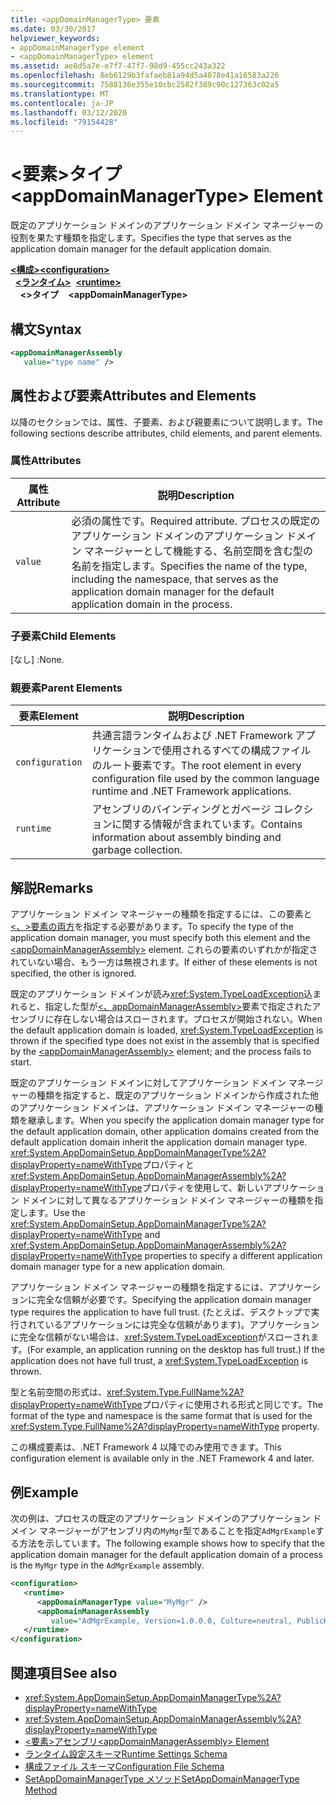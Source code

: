 ```yaml
---
title: <appDomainManagerType> 要素
ms.date: 03/30/2017
helpviewer_keywords:
- appDomainManagerType element
- <appDomainManagerType> element
ms.assetid: ae8d5a7e-e7f7-47f7-98d9-455cc243a322
ms.openlocfilehash: 8eb6129b3fafaeb81a94d5a4078e41a16583a226
ms.sourcegitcommit: 7588136e355e10cbc2582f389c90c127363c02a5
ms.translationtype: MT
ms.contentlocale: ja-JP
ms.lasthandoff: 03/12/2020
ms.locfileid: "79154428"
---
```

# <a name="appdomainmanagertype-element"></a><span data-ttu-id="f5cc2-102">\<要素>タイプ</span><span class="sxs-lookup"><span data-stu-id="f5cc2-102">\<appDomainManagerType> Element</span></span>
<span data-ttu-id="f5cc2-103">既定のアプリケーション ドメインのアプリケーション ドメイン マネージャーの役割を果たす種類を指定します。</span><span class="sxs-lookup"><span data-stu-id="f5cc2-103">Specifies the type that serves as the application domain manager for the default application domain.</span></span>  
  
<span data-ttu-id="f5cc2-104">[**\<構成>**](../configuration-element.md)</span><span class="sxs-lookup"><span data-stu-id="f5cc2-104">[**\<configuration>**](../configuration-element.md)</span></span>\
<span data-ttu-id="f5cc2-105">&nbsp;&nbsp;[**\<ランタイム>**](runtime-element.md)</span><span class="sxs-lookup"><span data-stu-id="f5cc2-105">&nbsp;&nbsp;[**\<runtime>**](runtime-element.md)</span></span>\
<span data-ttu-id="f5cc2-106">&nbsp;&nbsp;&nbsp;&nbsp;**\<>タイプ**</span><span class="sxs-lookup"><span data-stu-id="f5cc2-106">&nbsp;&nbsp;&nbsp;&nbsp;**\<appDomainManagerType>**</span></span>  
  
## <a name="syntax"></a><span data-ttu-id="f5cc2-107">構文</span><span class="sxs-lookup"><span data-stu-id="f5cc2-107">Syntax</span></span>  
  
```xml  
<appDomainManagerAssembly
   value="type name" />  
```  
  
## <a name="attributes-and-elements"></a><span data-ttu-id="f5cc2-108">属性および要素</span><span class="sxs-lookup"><span data-stu-id="f5cc2-108">Attributes and Elements</span></span>  
 <span data-ttu-id="f5cc2-109">以降のセクションでは、属性、子要素、および親要素について説明します。</span><span class="sxs-lookup"><span data-stu-id="f5cc2-109">The following sections describe attributes, child elements, and parent elements.</span></span>  
  
### <a name="attributes"></a><span data-ttu-id="f5cc2-110">属性</span><span class="sxs-lookup"><span data-stu-id="f5cc2-110">Attributes</span></span>  
  
|<span data-ttu-id="f5cc2-111">属性</span><span class="sxs-lookup"><span data-stu-id="f5cc2-111">Attribute</span></span>|<span data-ttu-id="f5cc2-112">説明</span><span class="sxs-lookup"><span data-stu-id="f5cc2-112">Description</span></span>|  
|---------------|-----------------|  
|`value`|<span data-ttu-id="f5cc2-113">必須の属性です。</span><span class="sxs-lookup"><span data-stu-id="f5cc2-113">Required attribute.</span></span> <span data-ttu-id="f5cc2-114">プロセスの既定のアプリケーション ドメインのアプリケーション ドメイン マネージャーとして機能する、名前空間を含む型の名前を指定します。</span><span class="sxs-lookup"><span data-stu-id="f5cc2-114">Specifies the name of the type, including the namespace, that serves as the application domain manager for the default application domain in the process.</span></span>|  
  
### <a name="child-elements"></a><span data-ttu-id="f5cc2-115">子要素</span><span class="sxs-lookup"><span data-stu-id="f5cc2-115">Child Elements</span></span>  
 <span data-ttu-id="f5cc2-116">[なし] :</span><span class="sxs-lookup"><span data-stu-id="f5cc2-116">None.</span></span>  
  
### <a name="parent-elements"></a><span data-ttu-id="f5cc2-117">親要素</span><span class="sxs-lookup"><span data-stu-id="f5cc2-117">Parent Elements</span></span>  
  
|<span data-ttu-id="f5cc2-118">要素</span><span class="sxs-lookup"><span data-stu-id="f5cc2-118">Element</span></span>|<span data-ttu-id="f5cc2-119">説明</span><span class="sxs-lookup"><span data-stu-id="f5cc2-119">Description</span></span>|  
|-------------|-----------------|  
|`configuration`|<span data-ttu-id="f5cc2-120">共通言語ランタイムおよび .NET Framework アプリケーションで使用されるすべての構成ファイルのルート要素です。</span><span class="sxs-lookup"><span data-stu-id="f5cc2-120">The root element in every configuration file used by the common language runtime and .NET Framework applications.</span></span>|  
|`runtime`|<span data-ttu-id="f5cc2-121">アセンブリのバインディングとガベージ コレクションに関する情報が含まれています。</span><span class="sxs-lookup"><span data-stu-id="f5cc2-121">Contains information about assembly binding and garbage collection.</span></span>|  
  
## <a name="remarks"></a><span data-ttu-id="f5cc2-122">解説</span><span class="sxs-lookup"><span data-stu-id="f5cc2-122">Remarks</span></span>  
 <span data-ttu-id="f5cc2-123">アプリケーション ドメイン マネージャーの種類を指定するには、この要素と[\<、>要素の両方](appdomainmanagerassembly-element.md)を指定する必要があります。</span><span class="sxs-lookup"><span data-stu-id="f5cc2-123">To specify the type of the application domain manager, you must specify both this element and the [\<appDomainManagerAssembly>](appdomainmanagerassembly-element.md) element.</span></span> <span data-ttu-id="f5cc2-124">これらの要素のいずれかが指定されていない場合、もう一方は無視されます。</span><span class="sxs-lookup"><span data-stu-id="f5cc2-124">If either of these elements is not specified, the other is ignored.</span></span>  
  
 <span data-ttu-id="f5cc2-125">既定のアプリケーション ドメインが読み<xref:System.TypeLoadException>込まれると、指定した型が[\<、appDomainManagerAssembly>](appdomainmanagerassembly-element.md)要素で指定されたアセンブリに存在しない場合はスローされます。プロセスが開始されない。</span><span class="sxs-lookup"><span data-stu-id="f5cc2-125">When the default application domain is loaded, <xref:System.TypeLoadException> is thrown if the specified type does not exist in the assembly that is specified by the [\<appDomainManagerAssembly>](appdomainmanagerassembly-element.md) element; and the process fails to start.</span></span>  
  
 <span data-ttu-id="f5cc2-126">既定のアプリケーション ドメインに対してアプリケーション ドメイン マネージャーの種類を指定すると、既定のアプリケーション ドメインから作成された他のアプリケーション ドメインは、アプリケーション ドメイン マネージャーの種類を継承します。</span><span class="sxs-lookup"><span data-stu-id="f5cc2-126">When you specify the application domain manager type for the default application domain, other application domains created from the default application domain inherit the application domain manager type.</span></span> <span data-ttu-id="f5cc2-127"><xref:System.AppDomainSetup.AppDomainManagerType%2A?displayProperty=nameWithType>プロパティと<xref:System.AppDomainSetup.AppDomainManagerAssembly%2A?displayProperty=nameWithType>プロパティを使用して、新しいアプリケーション ドメインに対して異なるアプリケーション ドメイン マネージャーの種類を指定します。</span><span class="sxs-lookup"><span data-stu-id="f5cc2-127">Use the <xref:System.AppDomainSetup.AppDomainManagerType%2A?displayProperty=nameWithType> and <xref:System.AppDomainSetup.AppDomainManagerAssembly%2A?displayProperty=nameWithType> properties to specify a different application domain manager type for a new application domain.</span></span>  
  
 <span data-ttu-id="f5cc2-128">アプリケーション ドメイン マネージャーの種類を指定するには、アプリケーションに完全な信頼が必要です。</span><span class="sxs-lookup"><span data-stu-id="f5cc2-128">Specifying the application domain manager type requires the application to have full trust.</span></span> <span data-ttu-id="f5cc2-129">(たとえば、デスクトップで実行されているアプリケーションには完全な信頼があります)。アプリケーションに完全な信頼がない場合は、<xref:System.TypeLoadException>がスローされます。</span><span class="sxs-lookup"><span data-stu-id="f5cc2-129">(For example, an application running on the desktop has full trust.) If the application does not have full trust, a <xref:System.TypeLoadException> is thrown.</span></span>  
  
 <span data-ttu-id="f5cc2-130">型と名前空間の形式は、<xref:System.Type.FullName%2A?displayProperty=nameWithType>プロパティに使用される形式と同じです。</span><span class="sxs-lookup"><span data-stu-id="f5cc2-130">The format of the type and namespace is the same format that is used for the <xref:System.Type.FullName%2A?displayProperty=nameWithType> property.</span></span>  
  
 <span data-ttu-id="f5cc2-131">この構成要素は、.NET Framework 4 以降でのみ使用できます。</span><span class="sxs-lookup"><span data-stu-id="f5cc2-131">This configuration element is available only in the .NET Framework 4 and later.</span></span>  
  
## <a name="example"></a><span data-ttu-id="f5cc2-132">例</span><span class="sxs-lookup"><span data-stu-id="f5cc2-132">Example</span></span>  
 <span data-ttu-id="f5cc2-133">次の例は、プロセスの既定のアプリケーション ドメインのアプリケーション ドメイン マネージャーがアセンブリ内の`MyMgr`型であることを指定`AdMgrExample`する方法を示しています。</span><span class="sxs-lookup"><span data-stu-id="f5cc2-133">The following example shows how to specify that the application domain manager for the default application domain of a process is the `MyMgr` type in the `AdMgrExample` assembly.</span></span>  
  
```xml  
<configuration>  
   <runtime>  
      <appDomainManagerType value="MyMgr" />  
      <appDomainManagerAssembly
         value="AdMgrExample, Version=1.0.0.0, Culture=neutral, PublicKeyToken=6856bccf150f00b3" />  
   </runtime>  
</configuration>  
```  
  
## <a name="see-also"></a><span data-ttu-id="f5cc2-134">関連項目</span><span class="sxs-lookup"><span data-stu-id="f5cc2-134">See also</span></span>

- <xref:System.AppDomainSetup.AppDomainManagerType%2A?displayProperty=nameWithType>
- <xref:System.AppDomainSetup.AppDomainManagerAssembly%2A?displayProperty=nameWithType>
- [<span data-ttu-id="f5cc2-135">\<要素>アセンブリ</span><span class="sxs-lookup"><span data-stu-id="f5cc2-135">\<appDomainManagerAssembly> Element</span></span>](appdomainmanagerassembly-element.md)
- [<span data-ttu-id="f5cc2-136">ランタイム設定スキーマ</span><span class="sxs-lookup"><span data-stu-id="f5cc2-136">Runtime Settings Schema</span></span>](index.md)
- [<span data-ttu-id="f5cc2-137">構成ファイル スキーマ</span><span class="sxs-lookup"><span data-stu-id="f5cc2-137">Configuration File Schema</span></span>](../index.md)
- [<span data-ttu-id="f5cc2-138">SetAppDomainManagerType メソッド</span><span class="sxs-lookup"><span data-stu-id="f5cc2-138">SetAppDomainManagerType Method</span></span>](../../../unmanaged-api/hosting/iclrcontrol-setappdomainmanagertype-method.md)
